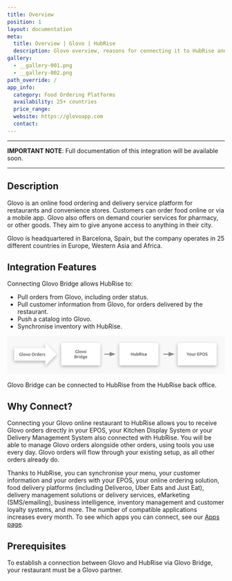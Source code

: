 ```yaml
---
title: Overview
position: 1
layout: documentation
meta:
  title: Overview | Glovo | HubRise
  description: Glovo overview, reasons for connecting it to HubRise and summary of integrated features. Synchronise data between Glovo, your EPOS and your other apps. Share data.
gallery:
  - __gallery-001.png
  - __gallery-002.png
path_override: /
app_info:
  category: Food Ordering Platforms
  availability: 25+ countries
  price_range:
  website: https://glovoapp.com
  contact:
---
```


---

**IMPORTANT NOTE**: Full documentation of this integration will be available soon.

---

## Description

Glovo is an online food ordering and delivery service platform for restaurants and convenience stores. Customers can order food online or via a mobile app. Glovo also offers on demand courier services for pharmacy, or other goods. They aim to give anyone access to anything in their city.

Glovo is headquartered in Barcelona, Spain, but the company operates in 25 different countries in Europe, Western Asia and Africa.

## Integration Features

Connecting Glovo Bridge allows HubRise to:

- Pull orders from Glovo, including order status.
- Pull customer information from Glovo, for orders delivered by the restaurant.
- Push a catalog into Glovo.
- Synchronise inventory with HubRise.

![Diagram of the connection flow between Glovo, Glovo Bridge, and HubRise](./images/000-2x-glovo-connection-diagram.png)

Glovo Bridge can be connected to HubRise from the HubRise back office.

## Why Connect?

Connecting your Glovo online restaurant to HubRise allows you to receive Glovo orders directly in your EPOS, your Kitchen Display System or your Delivery Management System also connected with HubRise. You will be able to manage Glovo orders alongside other orders, using tools you use every day. Glovo orders will flow through your existing setup, as all other orders already do.

Thanks to HubRise, you can synchronise your menu, your customer information and your orders with your EPOS, your online ordering solution, food delivery platforms (including Deliveroo, Uber Eats and Just Eat), delivery management solutions or delivery services, eMarketing (SMS/emailing), business intelligence, inventory management and customer loyalty systems, and more. The number of compatible applications increases every month. To see which apps you can connect, see our [Apps page](/apps).

## Prerequisites

To establish a connection between Glovo and HubRise via Glovo Bridge, your restaurant must be a Glovo partner.
